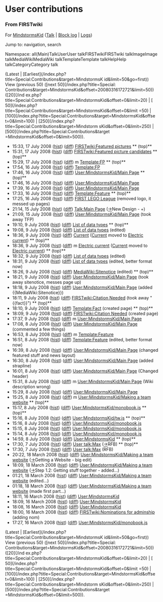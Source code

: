 # User contributions

### From FIRSTwiki

For [MindstormsKid](User:MindstormsKid "User:MindstormsKid" )
([Talk](User_talk:MindstormsKid "User talk:MindstormsKid" ) |
[Block log](/index.php?title=Special:Log&type=block&page=User:MindstormsKid
"Special:Log" ) | [Logs](/index.php?title=Special:Log&user=MindstormsKid
"Special:Log" ))

Jump to: navigation, search

Namespace:  all(Main)TalkUserUser talkFIRSTwikiFIRSTwiki talkImageImage
talkMediaWikiMediaWiki talkTemplateTemplate talkHelpHelp talkCategoryCategory
talk

(Latest | [Earliest](/index.php?title=Special:Contributions&target=MindstormsK
id&limit=50&go=first)) View (previous 50) ([next 50](/index.php?title=Special:
Contributions&target=MindstormsKid&offset=20080316172721&limit=50)) ([20](/ind
ex.php?title=Special:Contributions&target=MindstormsKid&offset=0&limit=20) | [
50](/index.php?title=Special:Contributions&target=MindstormsKid&offset=0&limit
=50) | [100](/index.php?title=Special:Contributions&target=MindstormsKid&offse
t=0&limit=100) | [250](/index.php?title=Special:Contributions&target=Mindstorm
sKid&offset=0&limit=250) | [500](/index.php?title=Special:Contributions&target
=MindstormsKid&offset=0&limit=500)).

  * 15:33, 17 July 2008 ([hist](/index.php?title=FIRSTwiki:Featured_pictures&action=history "FIRSTwiki:Featured pictures" )) ([diff](/index.php?title=FIRSTwiki:Featured_pictures&diff=prev&oldid=68619 "FIRSTwiki:Featured pictures" )) [FIRSTwiki:Featured pictures](FIRSTwiki:Featured_pictures "FIRSTwiki:Featured pictures" ) ** (top)**
  * 15:31, 17 July 2008 ([hist](/index.php?title=FIRSTwiki:Featured_picture_candidates&action=history "FIRSTwiki:Featured picture candidates" )) ([diff](/index.php?title=FIRSTwiki:Featured_picture_candidates&diff=prev&oldid=68618 "FIRSTwiki:Featured picture candidates" )) [FIRSTwiki:Featured picture candidates](FIRSTwiki:Featured_picture_candidates "FIRSTwiki:Featured picture candidates" ) ** (top)**
  * 15:29, 17 July 2008 ([hist](/index.php?title=Template:FP&action=history "Template:FP" )) ([diff](/index.php?title=Template:FP&diff=prev&oldid=68617 "Template:FP" )) m [Template:FP](Template:FP "Template:FP" ) ** (top)**
  * 17:54, 16 July 2008 ([hist](/index.php?title=Template:FP&action=history "Template:FP" )) ([diff](/index.php?title=Template:FP&diff=prev&oldid=68613 "Template:FP" )) [Template:FP](Template:FP "Template:FP" )
  * 17:46, 16 July 2008 ([hist](/index.php?title=User:MindstormsKid/Main_Page&action=history "User:MindstormsKid/Main Page" )) ([diff](/index.php?title=User:MindstormsKid/Main_Page&diff=prev&oldid=68612 "User:MindstormsKid/Main Page" )) [User:MindstormsKid/Main Page](User:MindstormsKid/Main_Page "User:MindstormsKid/Main Page" ) ** (top)**
  * 17:46, 16 July 2008 ([hist](/index.php?title=User:MindstormsKid/Main_Page&action=history "User:MindstormsKid/Main Page" )) ([diff](/index.php?title=User:MindstormsKid/Main_Page&diff=prev&oldid=68611 "User:MindstormsKid/Main Page" )) [User:MindstormsKid/Main Page](User:MindstormsKid/Main_Page "User:MindstormsKid/Main Page" )
  * 17:39, 16 July 2008 ([hist](/index.php?title=User:MindstormsKid/Main_Page&action=history "User:MindstormsKid/Main Page" )) ([diff](/index.php?title=User:MindstormsKid/Main_Page&diff=prev&oldid=68610 "User:MindstormsKid/Main Page" )) [User:MindstormsKid/Main Page](User:MindstormsKid/Main_Page "User:MindstormsKid/Main Page" )
  * 17:33, 16 July 2008 ([hist](/index.php?title=Template:Feature&action=history "Template:Feature" )) ([diff](/index.php?title=Template:Feature&diff=prev&oldid=68609 "Template:Feature" )) [Template:Feature](Template:Feature "Template:Feature" ) ** (top)**
  * 17:25, 16 July 2008 ([hist](/index.php?title=FIRST_LEGO_League&action=history "FIRST LEGO League" )) ([diff](/index.php?title=FIRST_LEGO_League&diff=prev&oldid=68608 "FIRST LEGO League" )) [FIRST LEGO League](FIRST_LEGO_League "FIRST LEGO League" ) (removed logo, it messed up pages)
  * 21:14, 15 July 2008 ([hist](/index.php?title=Talk:Main_Page&action=history "Talk:Main Page" )) ([diff](/index.php?title=Talk:Main_Page&diff=prev&oldid=68605 "Talk:Main Page" )) [Talk:Main Page](Talk:Main_Page "Talk:Main Page" ) ([→](Talk:Main_Page#New_Design "Talk:Main Page" )New Design - +)
  * 21:09, 15 July 2008 ([hist](/index.php?title=User:MindstormsKid/Main_Page&action=history "User:MindstormsKid/Main Page" )) ([diff](/index.php?title=User:MindstormsKid/Main_Page&diff=prev&oldid=68604 "User:MindstormsKid/Main Page" )) [User:MindstormsKid/Main Page](User:MindstormsKid/Main_Page "User:MindstormsKid/Main Page" ) (took away TFP)
  * 19:10, 9 July 2008 ([hist](/index.php?title=List_of_data_types&action=history "List of data types" )) ([diff](/index.php?title=List_of_data_types&diff=prev&oldid=68586 "List of data types" )) [List of data types](List_of_data_types "List of data types" ) ** (top)**
  * 19:08, 9 July 2008 ([hist](/index.php?title=List_of_data_types&action=history "List of data types" )) ([diff](/index.php?title=List_of_data_types&diff=prev&oldid=68585 "List of data types" )) [List of data types](List_of_data_types "List of data types" ) (edited)
  * 18:36, 9 July 2008 ([hist](/index.php?title=Current&action=history "Current" )) ([diff](/index.php?title=Current&diff=prev&oldid=68584 "Current" )) [Current](Current "Current" ) ([Current](Current "Current" ) moved to [Electric current](Electric_current "Electric current" )) ** (top)**
  * 18:36, 9 July 2008 ([hist](/index.php?title=Electric_current&action=history "Electric current" )) ([diff](/index.php?title=Electric_current&diff=prev&oldid=68583 "Electric current" )) m [Electric current](Electric_current "Electric current" ) ([Current](Current "Current" ) moved to [Electric current](Electric_current "Electric current" )) ** (top)**
  * 18:32, 9 July 2008 ([hist](/index.php?title=List_of_data_types&action=history "List of data types" )) ([diff](/index.php?title=List_of_data_types&diff=prev&oldid=68582 "List of data types" )) [List of data types](List_of_data_types "List of data types" ) (edited)
  * 18:31, 9 July 2008 ([hist](/index.php?title=List_of_data_types&action=history "List of data types" )) ([diff](/index.php?title=List_of_data_types&diff=prev&oldid=68581 "List of data types" )) [List of data types](List_of_data_types "List of data types" ) (edited, better format now)
  * 18:26, 9 July 2008 ([hist](/index.php?title=MediaWiki:Sitenotice&action=history "MediaWiki:Sitenotice" )) ([diff](/index.php?title=MediaWiki:Sitenotice&diff=prev&oldid=68580 "MediaWiki:Sitenotice" )) [MediaWiki:Sitenotice](MediaWiki:Sitenotice "MediaWiki:Sitenotice" ) (edited) ** (top)**
  * 18:21, 9 July 2008 ([hist](/index.php?title=User:MindstormsKid/Main_Page&action=history "User:MindstormsKid/Main Page" )) ([diff](/index.php?title=User:MindstormsKid/Main_Page&diff=prev&oldid=68579 "User:MindstormsKid/Main Page" )) [User:MindstormsKid/Main Page](User:MindstormsKid/Main_Page "User:MindstormsKid/Main Page" ) (took away sitenotice, messes page up)
  * 18:18, 9 July 2008 ([hist](/index.php?title=User:MindstormsKid/Main_Page&action=history "User:MindstormsKid/Main Page" )) ([diff](/index.php?title=User:MindstormsKid/Main_Page&diff=prev&oldid=68578 "User:MindstormsKid/Main Page" )) [User:MindstormsKid/Main Page](User:MindstormsKid/Main_Page "User:MindstormsKid/Main Page" ) (added {{MediaWiki:Sitenotice}})
  * 18:11, 9 July 2008 ([hist](/index.php?title=FIRSTwiki:Citation_Needed&action=history "FIRSTwiki:Citation Needed" )) ([diff](/index.php?title=FIRSTwiki:Citation_Needed&diff=prev&oldid=68577 "FIRSTwiki:Citation Needed" )) [FIRSTwiki:Citation Needed](FIRSTwiki:Citation_Needed "FIRSTwiki:Citation Needed" ) (took away "{{fact}}") ** (top)**
  * 18:10, 9 July 2008 ([hist](/index.php?title=Template:Fact&action=history "Template:Fact" )) ([diff](/index.php?title=Template:Fact&diff=prev&oldid=68576 "Template:Fact" )) [Template:Fact](Template:Fact "Template:Fact" ) (created page) ** (top)**
  * 18:09, 9 July 2008 ([hist](/index.php?title=FIRSTwiki:Citation_Needed&action=history "FIRSTwiki:Citation Needed" )) ([diff](/index.php?title=FIRSTwiki:Citation_Needed&diff=prev&oldid=68575 "FIRSTwiki:Citation Needed" )) [FIRSTwiki:Citation Needed](FIRSTwiki:Citation_Needed "FIRSTwiki:Citation Needed" ) (created page)
  * 17:37, 9 July 2008 ([hist](/index.php?title=User:MindstormsKid/Main_Page&action=history "User:MindstormsKid/Main Page" )) ([diff](/index.php?title=User:MindstormsKid/Main_Page&diff=prev&oldid=68573 "User:MindstormsKid/Main Page" )) m [User:MindstormsKid/Main Page](User:MindstormsKid/Main_Page "User:MindstormsKid/Main Page" )
  * 17:08, 8 July 2008 ([hist](/index.php?title=User:MindstormsKid/Main_Page&action=history "User:MindstormsKid/Main Page" )) ([diff](/index.php?title=User:MindstormsKid/Main_Page&diff=prev&oldid=68563 "User:MindstormsKid/Main Page" )) [User:MindstormsKid/Main Page](User:MindstormsKid/Main_Page "User:MindstormsKid/Main Page" ) (commented a few things)
  * 16:53, 8 July 2008 ([hist](/index.php?title=Template:Feature&action=history "Template:Feature" )) ([diff](/index.php?title=Template:Feature&diff=prev&oldid=68562 "Template:Feature" )) m [Template:Feature](Template:Feature "Template:Feature" )
  * 16:51, 8 July 2008 ([hist](/index.php?title=Template:Feature&action=history "Template:Feature" )) ([diff](/index.php?title=Template:Feature&diff=prev&oldid=68561 "Template:Feature" )) [Template:Feature](Template:Feature "Template:Feature" ) (edited, better format now)
  * 16:39, 8 July 2008 ([hist](/index.php?title=User:MindstormsKid/Main_Page&action=history "User:MindstormsKid/Main Page" )) ([diff](/index.php?title=User:MindstormsKid/Main_Page&diff=prev&oldid=68560 "User:MindstormsKid/Main Page" )) [User:MindstormsKid/Main Page](User:MindstormsKid/Main_Page "User:MindstormsKid/Main Page" ) (changed featured stuff and news layout)
  * 16:30, 8 July 2008 ([hist](/index.php?title=User:MindstormsKid/Main_Page&action=history "User:MindstormsKid/Main Page" )) ([diff](/index.php?title=User:MindstormsKid/Main_Page&diff=prev&oldid=68559 "User:MindstormsKid/Main Page" )) [User:MindstormsKid/Main Page](User:MindstormsKid/Main_Page "User:MindstormsKid/Main Page" ) (added strapline)
  * 16:01, 8 July 2008 ([hist](/index.php?title=User:MindstormsKid/Main_Page&action=history "User:MindstormsKid/Main Page" )) ([diff](/index.php?title=User:MindstormsKid/Main_Page&diff=prev&oldid=68558 "User:MindstormsKid/Main Page" )) [User:MindstormsKid/Main Page](User:MindstormsKid/Main_Page "User:MindstormsKid/Main Page" ) (Changed header)
  * 15:31, 8 July 2008 ([hist](/index.php?title=User:MindstormsKid/Main_Page&action=history "User:MindstormsKid/Main Page" )) ([diff](/index.php?title=User:MindstormsKid/Main_Page&diff=prev&oldid=68557 "User:MindstormsKid/Main Page" )) m [User:MindstormsKid/Main Page](User:MindstormsKid/Main_Page "User:MindstormsKid/Main Page" ) (Wiki description wrong)
  * 15:29, 8 July 2008 ([hist](/index.php?title=User:MindstormsKid/Main_Page&action=history "User:MindstormsKid/Main Page" )) ([diff](/index.php?title=User:MindstormsKid/Main_Page&diff=prev&oldid=68556 "User:MindstormsKid/Main Page" )) [User:MindstormsKid/Main Page](User:MindstormsKid/Main_Page "User:MindstormsKid/Main Page" )
  * 15:25, 8 July 2008 ([hist](/index.php?title=User:MindstormsKid/Making_a_team_website&action=history "User:MindstormsKid/Making a team website" )) ([diff](/index.php?title=User:MindstormsKid/Making_a_team_website&diff=prev&oldid=68555 "User:MindstormsKid/Making a team website" )) m [User:MindstormsKid/Making a team website](User:MindstormsKid/Making_a_team_website "User:MindstormsKid/Making a team website" ) ** (top)**
  * 15:17, 8 July 2008 ([hist](/index.php?title=User:MindstormsKid/monobook.js&action=history "User:MindstormsKid/monobook.js" )) ([diff](/index.php?title=User:MindstormsKid/monobook.js&diff=prev&oldid=68554 "User:MindstormsKid/monobook.js" )) [User:MindstormsKid/monobook.js](User:MindstormsKid/monobook.js "User:MindstormsKid/monobook.js" ) ** (top)**
  * 15:16, 8 July 2008 ([hist](/index.php?title=User:MindstormsKid/tw.js&action=history "User:MindstormsKid/tw.js" )) ([diff](/index.php?title=User:MindstormsKid/tw.js&diff=prev&oldid=68553 "User:MindstormsKid/tw.js" )) [User:MindstormsKid/tw.js](User:MindstormsKid/tw.js "User:MindstormsKid/tw.js" ) ** (top)**
  * 15:16, 8 July 2008 ([hist](/index.php?title=User:MindstormsKid/monobook.js&action=history "User:MindstormsKid/monobook.js" )) ([diff](/index.php?title=User:MindstormsKid/monobook.js&diff=prev&oldid=68552 "User:MindstormsKid/monobook.js" )) [User:MindstormsKid/monobook.js](User:MindstormsKid/monobook.js "User:MindstormsKid/monobook.js" )
  * 15:15, 8 July 2008 ([hist](/index.php?title=User:MindstormsKid/monobook.js&action=history "User:MindstormsKid/monobook.js" )) ([diff](/index.php?title=User:MindstormsKid/monobook.js&diff=prev&oldid=68551 "User:MindstormsKid/monobook.js" )) [User:MindstormsKid/monobook.js](User:MindstormsKid/monobook.js "User:MindstormsKid/monobook.js" )
  * 15:14, 8 July 2008 ([hist](/index.php?title=User:MindstormsKid/monobook.js&action=history "User:MindstormsKid/monobook.js" )) ([diff](/index.php?title=User:MindstormsKid/monobook.js&diff=prev&oldid=68550 "User:MindstormsKid/monobook.js" )) [User:MindstormsKid/monobook.js](User:MindstormsKid/monobook.js "User:MindstormsKid/monobook.js" )
  * 14:59, 8 July 2008 ([hist](/index.php?title=User:MindstormsKid&action=history "User:MindstormsKid" )) ([diff](/index.php?title=User:MindstormsKid&diff=prev&oldid=68534 "User:MindstormsKid" )) [User:MindstormsKid](User:MindstormsKid "User:MindstormsKid" ) ** (top)**
  * 17:30, 7 July 2008 ([hist](/index.php?title=User_talk:Max&action=history "User talk:Max" )) ([diff](/index.php?title=User_talk:Max&diff=prev&oldid=68532 "User talk:Max" )) [User talk:Max](User_talk:Max "User talk:Max" ) ([→](User_talk:Max#RFB "User talk:Max" )RFB) ** (top)**
  * 17:30, 7 July 2008 ([hist](/index.php?title=User_talk:Max&action=history "User talk:Max" )) ([diff](/index.php?title=User_talk:Max&diff=prev&oldid=68531 "User talk:Max" )) [User talk:Max](User_talk:Max "User talk:Max" ) (RFB)
  * 20:22, 18 March 2008 ([hist](/index.php?title=User:MindstormsKid/Making_a_team_website&action=history "User:MindstormsKid/Making a team website" )) ([diff](/index.php?title=User:MindstormsKid/Making_a_team_website&diff=prev&oldid=67064 "User:MindstormsKid/Making a team website" )) [User:MindstormsKid/Making a team website](User:MindstormsKid/Making_a_team_website "User:MindstormsKid/Making a team website" ) ([→](User:MindstormsKid/Making_a_team_website#Getting_a_Website "User:MindstormsKid/Making a team website" )Getting a Website - big edit)
  * 18:09, 18 March 2008 ([hist](/index.php?title=User:MindstormsKid/Making_a_team_website&action=history "User:MindstormsKid/Making a team website" )) ([diff](/index.php?title=User:MindstormsKid/Making_a_team_website&diff=prev&oldid=67056 "User:MindstormsKid/Making a team website" )) [User:MindstormsKid/Making a team website](User:MindstormsKid/Making_a_team_website "User:MindstormsKid/Making a team website" ) ([→](User:MindstormsKid/Making_a_team_website#Step_1.2:_Getting_stuff_together "User:MindstormsKid/Making a team website" )Step 1.2: Getting stuff together - added...)
  * 01:21, 18 March 2008 ([hist](/index.php?title=User:MindstormsKid/Making_a_team_website&action=history "User:MindstormsKid/Making a team website" )) ([diff](/index.php?title=User:MindstormsKid/Making_a_team_website&diff=prev&oldid=67033 "User:MindstormsKid/Making a team website" )) [User:MindstormsKid/Making a team website](User:MindstormsKid/Making_a_team_website "User:MindstormsKid/Making a team website" ) (edited...)
  * 01:18, 18 March 2008 ([hist](/index.php?title=User:MindstormsKid/Making_a_team_website&action=history "User:MindstormsKid/Making a team website" )) ([diff](/index.php?title=User:MindstormsKid/Making_a_team_website&diff=prev&oldid=67032 "User:MindstormsKid/Making a team website" )) [User:MindstormsKid/Making a team website](User:MindstormsKid/Making_a_team_website "User:MindstormsKid/Making a team website" ) (made first part...)
  * 18:11, 16 March 2008 ([hist](/index.php?title=User:MindstormsKid&action=history "User:MindstormsKid" )) ([diff](/index.php?title=User:MindstormsKid&diff=prev&oldid=66990 "User:MindstormsKid" )) [User:MindstormsKid](User:MindstormsKid "User:MindstormsKid" )
  * 18:09, 16 March 2008 ([hist](/index.php?title=User:MindstormsKid&action=history "User:MindstormsKid" )) ([diff](/index.php?title=User:MindstormsKid&diff=prev&oldid=66989 "User:MindstormsKid" )) [User:MindstormsKid](User:MindstormsKid "User:MindstormsKid" )
  * 18:08, 16 March 2008 ([hist](/index.php?title=User:MindstormsKid&action=history "User:MindstormsKid" )) ([diff](/index.php?title=User:MindstormsKid&diff=prev&oldid=66988 "User:MindstormsKid" )) [User:MindstormsKid](User:MindstormsKid "User:MindstormsKid" )
  * 18:00, 16 March 2008 ([hist](/index.php?title=FIRSTwiki:Nominations_for_adminship&action=history "FIRSTwiki:Nominations for adminship" )) ([diff](/index.php?title=FIRSTwiki:Nominations_for_adminship&diff=prev&oldid=66986 "FIRSTwiki:Nominations for adminship" )) [FIRSTwiki:Nominations for adminship](FIRSTwiki:Nominations_for_adminship "FIRSTwiki:Nominations for adminship" ) (adding nom)
  * 17:27, 16 March 2008 ([hist](/index.php?title=User:MindstormsKid/monobook.js&action=history "User:MindstormsKid/monobook.js" )) ([diff](/index.php?title=User:MindstormsKid/monobook.js&diff=prev&oldid=66985 "User:MindstormsKid/monobook.js" )) [User:MindstormsKid/monobook.js](User:MindstormsKid/monobook.js "User:MindstormsKid/monobook.js" )

(Latest | [Earliest](/index.php?title=Special:Contributions&target=MindstormsK
id&limit=50&go=first)) View (previous 50) ([next 50](/index.php?title=Special:
Contributions&target=MindstormsKid&offset=20080316172721&limit=50)) ([20](/ind
ex.php?title=Special:Contributions&target=MindstormsKid&offset=0&limit=20) | [
50](/index.php?title=Special:Contributions&target=MindstormsKid&offset=0&limit
=50) | [100](/index.php?title=Special:Contributions&target=MindstormsKid&offse
t=0&limit=100) | [250](/index.php?title=Special:Contributions&target=Mindstorm
sKid&offset=0&limit=250) | [500](/index.php?title=Special:Contributions&target
=MindstormsKid&offset=0&limit=500)).

